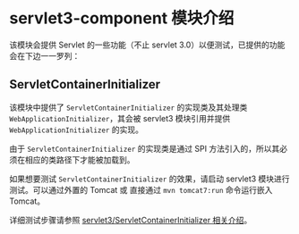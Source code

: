 # servlet3-component 模块介绍

该模块会提供 Servlet 的一些功能（不止 servlet 3.0）以便测试，已提供的功能会在下边一一罗列：

## ServletContainerInitializer

该模块中提供了 `ServletContainerInitializer` 的实现类及其处理类 `WebApplicationInitializer`，其会被 servlet3 模块引用并提供 `WebApplicationInitializer` 的实现。

由于 `ServletContainerInitializer` 的实现类是通过 SPI 方法引入的，所以其必须在相应的类路径下才能被加载到。

如果想要测试 `ServletContainerInitializer` 的效果，请启动 servlet3 模块进行测试。可以通过外置的 Tomcat 或 直接通过 `mvn tomcat7:run` 命令运行嵌入 Tomcat。

详细测试步骤请参照 [servlet3/ServletContainerInitializer 相关介绍](https://github.com/FIyingIdeal/servlet-to-spring/tree/master/servlet3#servletcontainerinitializer)。

